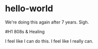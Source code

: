 # hello-world
We're doing this again after 7 years. Sigh.

#H1 808s & Healing

I feel like I can do this. I feel like I really can.

